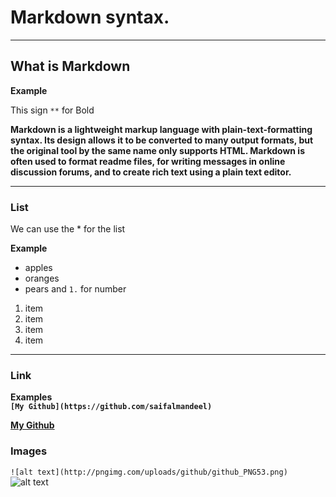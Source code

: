 # Markdown syntax.
-----------

## What is Markdown

**Example** <br />

This sign ``` ** ``` for Bold

**Markdown is a lightweight markup language with plain-text-formatting syntax. Its design allows it to be converted to many output formats, but the original tool by the same name only supports HTML. Markdown is often used to format readme files, for writing messages in online discussion forums, and to create rich text using a plain text editor.**

-----------------

### List

We can use the * for the list  <br />

**Example** <br />

* apples
* oranges
* pears
and ```1.``` for number  <br />

1. item
2. item
3. item
4. item
-------------
### Link 

**Examples** <br />
**```[My Github](https://github.com/saifalmandeel)```** <br />

**[My Github](https://github.com/saifalmandeel)**

### Images <br />

```![alt text](http://pngimg.com/uploads/github/github_PNG53.png)```<br />
![alt text](http://pngimg.com/uploads/github/github_PNG53.png)<br />


